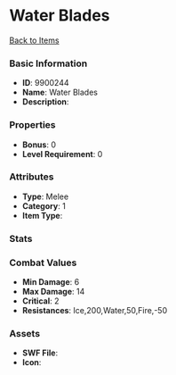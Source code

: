 # Water Blades



[Back to Items](../items.md)

### Basic Information

- **ID**: 9900244
- **Name**: Water Blades
- **Description**: 

### Properties

- **Bonus**: 0
- **Level Requirement**: 0

### Attributes

- **Type**: Melee
- **Category**: 1
- **Item Type**: 

### Stats


### Combat Values

- **Min Damage**: 6
- **Max Damage**: 14
- **Critical**: 2
- **Resistances**: Ice,200,Water,50,Fire,-50

### Assets

- **SWF File**: 
- **Icon**: 

